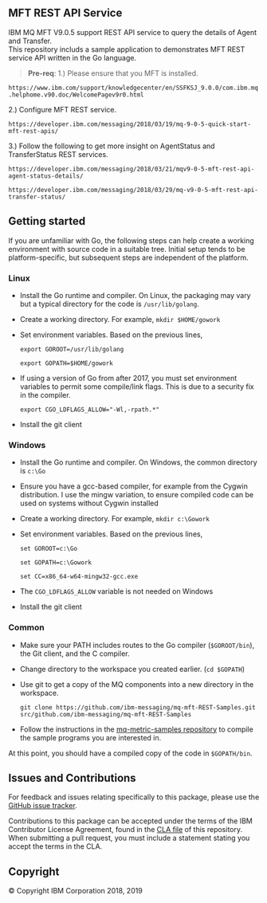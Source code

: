 ## MFT REST API Service

IBM MQ MFT V9.0.5 support REST API service to query the details of Agent and Transfer.  
This repository includs a sample application to demonstrates MFT REST service API written in the Go language.

> **Pre-req**: 
1.) Please ensure that you MFT is installed.

```https://www.ibm.com/support/knowledgecenter/en/SSFKSJ_9.0.0/com.ibm.mq.helphome.v90.doc/WelcomePagev9r0.html```

2.) Configure MFT REST service.

```https://developer.ibm.com/messaging/2018/03/19/mq-9-0-5-quick-start-mft-rest-apis/```

3.) Follow the following to get more insight on AgentStatus and TransferStatus REST services.

```https://developer.ibm.com/messaging/2018/03/21/mqv9-0-5-mft-rest-api-agent-status-details/```

```https://developer.ibm.com/messaging/2018/03/29/mq-v9-0-5-mft-rest-api-transfer-status/```

## Getting started

If you are unfamiliar with Go, the following steps can help create a working environment with source code in a suitable tree. Initial setup tends to be platform-specific, but subsequent steps are independent of the platform.

### Linux

* Install the Go runtime and compiler. On Linux, the packaging may vary but a typical directory for the code is `/usr/lib/golang`.

* Create a working directory. For example, ```mkdir $HOME/gowork```

* Set environment variables. Based on the previous lines,

  ```export GOROOT=/usr/lib/golang```

  ```export GOPATH=$HOME/gowork```

* If using a version of Go from after 2017, you must set environment variables to permit some compile/link flags. This is due to a security fix in the compiler.

  ```export CGO_LDFLAGS_ALLOW="-Wl,-rpath.*"```

* Install the git client

### Windows

* Install the Go runtime and compiler. On Windows, the common directory is `c:\Go`
* Ensure you have a gcc-based compiler, for example from the Cygwin distribution. I use the mingw variation, to ensure compiled code can be used on systems without Cygwin installed
* Create a working directory. For example, ```mkdir c:\Gowork```
* Set environment variables. Based on the previous lines,

  ```set GOROOT=c:\Go```

  ```set GOPATH=c:\Gowork```

  ```set CC=x86_64-w64-mingw32-gcc.exe```

* The `CGO_LDFLAGS_ALLOW` variable is not needed on Windows
* Install the git client

### Common

* Make sure your PATH includes routes to the Go compiler (`$GOROOT/bin`), the Git client, and the C compiler.
* Change directory to the workspace you created earlier. (`cd $GOPATH`)
* Use git to get a copy of the MQ components into a new directory in the workspace.

  ```git clone https://github.com/ibm-messaging/mq-mft-REST-Samples.git src/github.com/ibm-messaging/mq-mft-REST-Samples```

* Follow the instructions in the [mq-metric-samples repository](https://github.com/ibm-messaging/mq-metric-samples) to compile the sample programs you are interested in.

At this point, you should have a compiled copy of the code in `$GOPATH/bin`.

## Issues and Contributions

For feedback and issues relating specifically to this package, please use the [GitHub issue tracker](https://github.com/ibm-messaging/mq-mft-REST-Samples/issues).

Contributions to this package can be accepted under the terms of the IBM Contributor License Agreement,
found in the [CLA file](CLA.md) of this repository. When submitting a pull request, you must include a statement stating
you accept the terms in the CLA.

## Copyright

© Copyright IBM Corporation 2018, 2019
